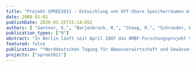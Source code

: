 ```yaml
---
title: "Projekt SPREE2011 - Entwicklung von Off-Shore Speicherräumen mit integrierter Klärtechnik zur Vermeidung von Mischwassereinleitungen in Gewässer"
date: 2008-01-01
publishDate: 2020-05-25T15:14:05Z
authors: [ "Gantner, K.", "Barjenbruch, M.", "Steeg, R.", "Schroeder, K." ]
publication_types: ["0"]
abstract: "In Berlin läuft seit April 2007 das BMBF-Forschungsprojekt SPREE2011, welches zum Ziel hat, eine neuartige Speichertechnologie für Mischwasserüberläufe zu entwickeln sowie Reinigungstechniken für die Mischwasserbehandlung zu erproben, die in Deutschland bisher nur aus anderen Anwendungsfällen bekannt sind. Auf diesem Wege soll ein direkter Beitrag geliefert werden zu den zukünftigen Zielen, die Stoffeinträge aus Misch- und Regenwasser in Gewässer zu minimieren."
featured: false
publication: "*Norddeutschen Tagung für Abwasserwirtschaft und Gewässerentwicklung*"
projects: ["spree2011"]
---
```


